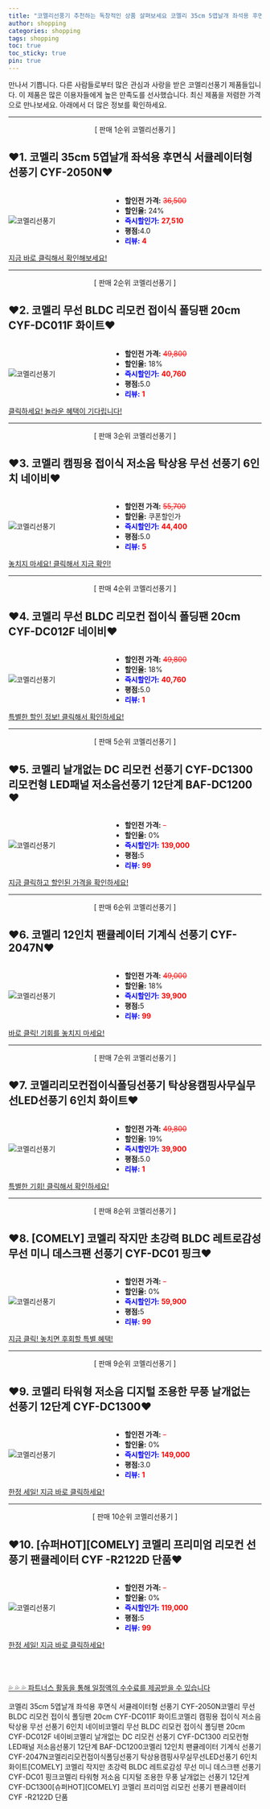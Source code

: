 ```yaml
---
title: "코멜리선풍기 추천하는 독창적인 상품 살펴보세요 코멜리 35cm 5엽날개 좌석용 후면식"
author: shopping
categories: shopping
tags: shopping
toc: true
toc_sticky: true
pin: true
---
```

만나서 기쁩니다. 다른 사람들로부터 많은 관심과 사랑을 받은 코멜리선풍기 제품들입니다. 이 제품은 많은 이용자들에게 높은 만족도를 선사했습니다. 최신 제품을 저렴한 가격으로 만나보세요. 아래에서 더 많은 정보를 확인하세요.

---
<p class="toplist" style="margin: 0 auto; display: block; width: fit-content;">[ 판매 1순위 코멜리선풍기 ]</p>

<h2><strong>❤️1. 코멜리 35cm 5엽날개 좌석용 후면식 서큘레이터형 선풍기 CYF-2050N❤️</strong></h2>

<div style="display: flex; align-items: center;">
    <div style="flex: 0.4;">
        <img src="https://thumbnail8.coupangcdn.com/thumbnails/remote/230x230ex/image/retail/images/2024/06/10/14/3/e6c4542e-824d-4e73-9447-3f612b890b87.jpg" alt="코멜리선풍기" style="max-width: 100%;">
    </div>
    <div style="flex: 0.6; margin-left: 10px;">
        <ul>
            <li><strong>할인전 가격:</strong> <del style="color: red;">36,500</del></li>
            <li><strong>할인율:</strong> 24%</li>
            <li><span style='color:blue'><strong>즉시할인가:</strong></span> <span style='color:red'><strong>27,510</strong></span></li>
            <li><strong>평점:</strong>4.0</li>
            <li><span style='color:blue'><strong>리뷰:</strong></span> <span style='color:red'><strong>4</strong></span></li>
        </ul>
    </div>
</div>
<div class="center">
    <a href="https://William4Davisa.github.io?lptag=AF9450613&subid=githubio&pageKey=8156579044&traceid=V0-153&itemId=23239263047&vendorItemId=90271704919" class="myButton">
        지금 바로 클릭해서 확인해보세요!
    </a>
</div>


---
<p class="toplist" style="margin: 0 auto; display: block; width: fit-content;">[ 판매 2순위 코멜리선풍기 ]</p>

<h2><strong>❤️2. 코멜리 무선 BLDC 리모컨 접이식 폴딩팬 20cm CYF-DC011F 화이트❤️</strong></h2>

<div style="display: flex; align-items: center;">
    <div style="flex: 0.4;">
        <img src="https://thumbnail8.coupangcdn.com/thumbnails/remote/230x230ex/image/retail/images/2024/06/27/9/6/ff6b59a5-0330-4c66-8d1a-56098a9477a8.jpg" alt="코멜리선풍기" style="max-width: 100%;">
    </div>
    <div style="flex: 0.6; margin-left: 10px;">
        <ul>
            <li><strong>할인전 가격:</strong> <del style="color: red;">49,800</del></li>
            <li><strong>할인율:</strong> 18%</li>
            <li><span style='color:blue'><strong>즉시할인가:</strong></span> <span style='color:red'><strong>40,760</strong></span></li>
            <li><strong>평점:</strong>5.0</li>
            <li><span style='color:blue'><strong>리뷰:</strong></span> <span style='color:red'><strong>1</strong></span></li>
        </ul>
    </div>
</div>
<div class="center">
    <a href="https://William4Davisa.github.io?lptag=AF9450613&subid=githubio&pageKey=8158513643&traceid=V0-153&itemId=23251342077&vendorItemId=90473359973" class="myButton">
        클릭하세요! 놀라운 혜택이 기다립니다!
    </a>
</div>


---
<p class="toplist" style="margin: 0 auto; display: block; width: fit-content;">[ 판매 3순위 코멜리선풍기 ]</p>

<h2><strong>❤️3. 코멜리 캠핑용 접이식 저소음 탁상용 무선 선풍기 6인치 네이비❤️</strong></h2>

<div style="display: flex; align-items: center;">
    <div style="flex: 0.4;">
        <img src="https://thumbnail10.coupangcdn.com/thumbnails/remote/230x230ex/image/vendor_inventory/16e6/22b190c96e4b0ab4104f46905052f843d7407a30166a69918cbf3dc60fc2.jpg" alt="코멜리선풍기" style="max-width: 100%;">
    </div>
    <div style="flex: 0.6; margin-left: 10px;">
        <ul>
            <li><strong>할인전 가격:</strong> <del style="color: red;">55,700</del></li>
            <li><strong>할인율:</strong> 쿠폰할인가</li>
            <li><span style='color:blue'><strong>즉시할인가:</strong></span> <span style='color:red'><strong>44,400</strong></span></li>
            <li><strong>평점:</strong>5.0</li>
            <li><span style='color:blue'><strong>리뷰:</strong></span> <span style='color:red'><strong>5</strong></span></li>
        </ul>
    </div>
</div>
<div class="center">
    <a href="https://William4Davisa.github.io?lptag=AF9450613&subid=githubio&pageKey=8177530274&traceid=V0-153&itemId=23373580209&vendorItemId=90403808034" class="myButton">
        놓치지 마세요! 클릭해서 지금 확인!
    </a>
</div>


---
<p class="toplist" style="margin: 0 auto; display: block; width: fit-content;">[ 판매 4순위 코멜리선풍기 ]</p>

<h2><strong>❤️4. 코멜리 무선 BLDC 리모컨 접이식 폴딩팬 20cm CYF-DC012F 네이비❤️</strong></h2>

<div style="display: flex; align-items: center;">
    <div style="flex: 0.4;">
        <img src="https://thumbnail10.coupangcdn.com/thumbnails/remote/230x230ex/image/retail/images/2024/06/27/9/9/7d4e61f0-573e-49a3-8c49-f316eb218a7b.jpg" alt="코멜리선풍기" style="max-width: 100%;">
    </div>
    <div style="flex: 0.6; margin-left: 10px;">
        <ul>
            <li><strong>할인전 가격:</strong> <del style="color: red;">49,800</del></li>
            <li><strong>할인율:</strong> 18%</li>
            <li><span style='color:blue'><strong>즉시할인가:</strong></span> <span style='color:red'><strong>40,760</strong></span></li>
            <li><strong>평점:</strong>5.0</li>
            <li><span style='color:blue'><strong>리뷰:</strong></span> <span style='color:red'><strong>1</strong></span></li>
        </ul>
    </div>
</div>
<div class="center">
    <a href="https://William4Davisa.github.io?lptag=AF9450613&subid=githubio&pageKey=8158513643&traceid=V0-153&itemId=23446575446&vendorItemId=90473359949" class="myButton">
        특별한 할인 정보! 클릭해서 확인하세요!
    </a>
</div>


---
<p class="toplist" style="margin: 0 auto; display: block; width: fit-content;">[ 판매 5순위 코멜리선풍기 ]</p>

<h2><strong>❤️5. 코멜리 날개없는 DC 리모컨 선풍기 CYF-DC1300 리모컨형 LED패널 저소음선풍기 12단계 BAF-DC1200❤️</strong></h2>

<div style="display: flex; align-items: center;">
    <div style="flex: 0.4;">
        <img src="https://thumbnail9.coupangcdn.com/thumbnails/remote/230x230ex/image/vendor_inventory/3b65/39dadf65c249f4a341abc049f273b9f9c311276cd8750eb408cb7c5c8d0c.png" alt="코멜리선풍기" style="max-width: 100%;">
    </div>
    <div style="flex: 0.6; margin-left: 10px;">
        <ul>
            <li><strong>할인전 가격:</strong> <del style="color: red;">-</del></li>
            <li><strong>할인율:</strong> 0%</li>
            <li><span style='color:blue'><strong>즉시할인가:</strong></span> <span style='color:red'><strong>139,000</strong></span></li>
            <li><strong>평점:</strong>5</li>
            <li><span style='color:blue'><strong>리뷰:</strong></span> <span style='color:red'><strong>99</strong></span></li>
        </ul>
    </div>
</div>
<div class="center">
    <a href="https://William4Davisa.github.io?lptag=AF9450613&subid=githubio&pageKey=8251770805&traceid=V0-153&itemId=23757870525&vendorItemId=90782313541" class="myButton">
        지금 클릭하고 할인된 가격을 확인하세요!
    </a>
</div>


---
<p class="toplist" style="margin: 0 auto; display: block; width: fit-content;">[ 판매 6순위 코멜리선풍기 ]</p>

<h2><strong>❤️6. 코멜리 12인치 팬큘레이터 기계식 선풍기 CYF-2047N❤️</strong></h2>

<div style="display: flex; align-items: center;">
    <div style="flex: 0.4;">
        <img src="https://thumbnail8.coupangcdn.com/thumbnails/remote/230x230ex/image/vendor_inventory/f42f/206293e4bbecb801ace06f77fe239b371553160aaf5bbb44ab6afa15410b.jpg" alt="코멜리선풍기" style="max-width: 100%;">
    </div>
    <div style="flex: 0.6; margin-left: 10px;">
        <ul>
            <li><strong>할인전 가격:</strong> <del style="color: red;">49,000</del></li>
            <li><strong>할인율:</strong> 18%</li>
            <li><span style='color:blue'><strong>즉시할인가:</strong></span> <span style='color:red'><strong>39,900</strong></span></li>
            <li><strong>평점:</strong>5</li>
            <li><span style='color:blue'><strong>리뷰:</strong></span> <span style='color:red'><strong>99</strong></span></li>
        </ul>
    </div>
</div>
<div class="center">
    <a href="https://William4Davisa.github.io?lptag=AF9450613&subid=githubio&pageKey=8158827142&traceid=V0-153&itemId=23253402156&vendorItemId=90285802290" class="myButton">
        바로 클릭! 기회를 놓치지 마세요!
    </a>
</div>


---
<p class="toplist" style="margin: 0 auto; display: block; width: fit-content;">[ 판매 7순위 코멜리선풍기 ]</p>

<h2><strong>❤️7. 코멜리리모컨접이식폴딩선풍기 탁상용캠핑사무실무선LED선풍기 6인치 화이트❤️</strong></h2>

<div style="display: flex; align-items: center;">
    <div style="flex: 0.4;">
        <img src="https://thumbnail7.coupangcdn.com/thumbnails/remote/230x230ex/image/vendor_inventory/623c/50095f672fc7ac5463697ff47864c247320eadf1eb1d5a0dbc1f0573ef5d.png" alt="코멜리선풍기" style="max-width: 100%;">
    </div>
    <div style="flex: 0.6; margin-left: 10px;">
        <ul>
            <li><strong>할인전 가격:</strong> <del style="color: red;">49,800</del></li>
            <li><strong>할인율:</strong> 19%</li>
            <li><span style='color:blue'><strong>즉시할인가:</strong></span> <span style='color:red'><strong>39,900</strong></span></li>
            <li><strong>평점:</strong>5.0</li>
            <li><span style='color:blue'><strong>리뷰:</strong></span> <span style='color:red'><strong>1</strong></span></li>
        </ul>
    </div>
</div>
<div class="center">
    <a href="https://William4Davisa.github.io?lptag=AF9450613&subid=githubio&pageKey=8142700870&traceid=V0-153&itemId=23141224211&vendorItemId=90174111609" class="myButton">
        특별한 기회! 클릭해서 확인하세요!
    </a>
</div>


---
<p class="toplist" style="margin: 0 auto; display: block; width: fit-content;">[ 판매 8순위 코멜리선풍기 ]</p>

<h2><strong>❤️8. [COMELY] 코멜리 작지만 초강력 BLDC 레트로감성 무선 미니 데스크팬 선풍기 CYF-DC01 핑크❤️</strong></h2>

<div style="display: flex; align-items: center;">
    <div style="flex: 0.4;">
        <img src="https://thumbnail6.coupangcdn.com/thumbnails/remote/230x230ex/image/vendor_inventory/bdcc/039b4388cbeefe501ee46bc57662a02ea02c311de6db35a9d586a8ea594f.jpg" alt="코멜리선풍기" style="max-width: 100%;">
    </div>
    <div style="flex: 0.6; margin-left: 10px;">
        <ul>
            <li><strong>할인전 가격:</strong> <del style="color: red;">-</del></li>
            <li><strong>할인율:</strong> 0%</li>
            <li><span style='color:blue'><strong>즉시할인가:</strong></span> <span style='color:red'><strong>59,900</strong></span></li>
            <li><strong>평점:</strong>5</li>
            <li><span style='color:blue'><strong>리뷰:</strong></span> <span style='color:red'><strong>99</strong></span></li>
        </ul>
    </div>
</div>
<div class="center">
    <a href="https://William4Davisa.github.io?lptag=AF9450613&subid=githubio&pageKey=8190934296&traceid=V0-153&itemId=23439639052&vendorItemId=90736542997" class="myButton">
        지금 클릭! 놓치면 후회할 특별 혜택!
    </a>
</div>


---
<p class="toplist" style="margin: 0 auto; display: block; width: fit-content;">[ 판매 9순위 코멜리선풍기 ]</p>

<h2><strong>❤️9. 코멜리 타워형 저소음 디지털 조용한 무풍 날개없는 선풍기 12단계 CYF-DC1300❤️</strong></h2>

<div style="display: flex; align-items: center;">
    <div style="flex: 0.4;">
        <img src="https://thumbnail6.coupangcdn.com/thumbnails/remote/230x230ex/image/vendor_inventory/475f/dac0f277339e5c00bfdc25148af04dc4e0a9a6f6592af2d28eecf1f12686.jpg" alt="코멜리선풍기" style="max-width: 100%;">
    </div>
    <div style="flex: 0.6; margin-left: 10px;">
        <ul>
            <li><strong>할인전 가격:</strong> <del style="color: red;">-</del></li>
            <li><strong>할인율:</strong> 0%</li>
            <li><span style='color:blue'><strong>즉시할인가:</strong></span> <span style='color:red'><strong>149,000</strong></span></li>
            <li><strong>평점:</strong>3.0</li>
            <li><span style='color:blue'><strong>리뷰:</strong></span> <span style='color:red'><strong>1</strong></span></li>
        </ul>
    </div>
</div>
<div class="center">
    <a href="https://William4Davisa.github.io?lptag=AF9450613&subid=githubio&pageKey=8104115505&traceid=V0-153&itemId=22933123256&vendorItemId=89967478769" class="myButton">
        한정 세일! 지금 바로 클릭하세요!
    </a>
</div>


---
<p class="toplist" style="margin: 0 auto; display: block; width: fit-content;">[ 판매 10순위 코멜리선풍기 ]</p>

<h2><strong>❤️10. [슈퍼HOT][COMELY] 코멜리 프리미엄 리모컨 선풍기 팬큘레이터 CYF -R2122D 단품❤️</strong></h2>

<div style="display: flex; align-items: center;">
    <div style="flex: 0.4;">
        <img src="https://thumbnail9.coupangcdn.com/thumbnails/remote/230x230ex/image/vendor_inventory/ae48/8bb7280d65774d634a9facfe1a535fd30c3fe7b042d8a8117445a35adbf1.jpg" alt="코멜리선풍기" style="max-width: 100%;">
    </div>
    <div style="flex: 0.6; margin-left: 10px;">
        <ul>
            <li><strong>할인전 가격:</strong> <del style="color: red;">-</del></li>
            <li><strong>할인율:</strong> 0%</li>
            <li><span style='color:blue'><strong>즉시할인가:</strong></span> <span style='color:red'><strong>119,000</strong></span></li>
            <li><strong>평점:</strong>5</li>
            <li><span style='color:blue'><strong>리뷰:</strong></span> <span style='color:red'><strong>99</strong></span></li>
        </ul>
    </div>
</div>
<div class="center">
    <a href="https://William4Davisa.github.io?lptag=AF9450613&subid=githubio&pageKey=7992314682&traceid=V0-153&itemId=22217563202&vendorItemId=89263530364" class="myButton">
        한정 세일! 지금 바로 클릭하세요!
    </a>
</div>

<br><br><br>[💦 💦 💦 파트너스 활동을 통해 일정액의 수수료를 제공받을 수 있습니다](https://link.coupang.com/a/bcpT2c)<br><br>코멜리 35cm 5엽날개 좌석용 후면식 서큘레이터형 선풍기 CYF-2050N코멜리 무선 BLDC 리모컨 접이식 폴딩팬 20cm CYF-DC011F 화이트코멜리 캠핑용 접이식 저소음 탁상용 무선 선풍기 6인치 네이비코멜리 무선 BLDC 리모컨 접이식 폴딩팬 20cm CYF-DC012F 네이비코멜리 날개없는 DC 리모컨 선풍기 CYF-DC1300 리모컨형 LED패널 저소음선풍기 12단계 BAF-DC1200코멜리 12인치 팬큘레이터 기계식 선풍기 CYF-2047N코멜리리모컨접이식폴딩선풍기 탁상용캠핑사무실무선LED선풍기 6인치 화이트[COMELY] 코멜리 작지만 초강력 BLDC 레트로감성 무선 미니 데스크팬 선풍기 CYF-DC01 핑크코멜리 타워형 저소음 디지털 조용한 무풍 날개없는 선풍기 12단계 CYF-DC1300[슈퍼HOT][COMELY] 코멜리 프리미엄 리모컨 선풍기 팬큘레이터 CYF -R2122D 단품
